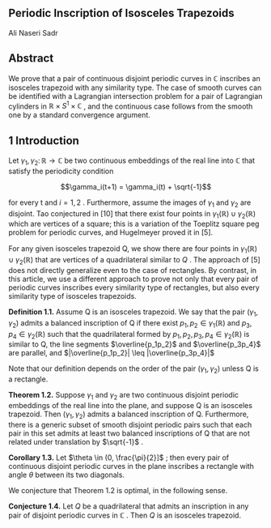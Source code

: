## Periodic Inscription of Isosceles Trapezoids

Ali Naseri Sadr

## $\text{Abstract}$

We prove that a pair of continuous disjoint periodic curves in  $\mathbb{C}$  inscribes an isosceles trapezoid with any similarity type. The case of smooth curves can be identified with a Lagrangian intersection problem for a pair of Lagrangian cylinders in  $\mathbb{R} \times S^1 \times \mathbb{C}$ , and the continuous case follows from the smooth one by a standard convergence argument.

## 1 Introduction

Let  $\gamma_1, \gamma_2 \colon \mathbb{R} \to \mathbb{C}$  be two continuous embeddings of the real line into  $\mathbb{C}$  that satisfy the periodicity condition

$$\gamma_i(t+1) = \gamma_i(t) + \sqrt{-1}$$

for every t and  $i = 1, 2$ . Furthermore, assume the images of  $\gamma_1$  and  $\gamma_2$  are disjoint. Tao conjectured in [10] that there exist four points in  $\gamma_1(\mathbb{R}) \cup \gamma_2(\mathbb{R})$  which are vertices of a square; this is a variation of the Toeplitz square peg problem for periodic curves, and Hugelmeyer proved it in [5].

For any given isosceles trapezoid Q, we show there are four points in  $\gamma_1(\mathbb{R}) \cup \gamma_2(\mathbb{R})$  that are vertices of a quadrilateral similar to  $Q$ . The approach of [5] does not directly generalize even to the case of rectangles. By contrast, in this article, we use a different approach to prove not only that every pair of periodic curves inscribes every similarity type of rectangles, but also every similarity type of isosceles trapezoids.

**Definition 1.1.** Assume Q is an isosceles trapezoid. We say that the pair  $(\gamma_1, \gamma_2)$  admits a balanced inscription of Q if there exist  $p_1, p_2 \in \gamma_1(\mathbb{R})$  and  $p_3, p_4 \in \gamma_2(\mathbb{R})$  such that the quadrilateral formed by  $p_1, p_2, p_3, p_4 \in \gamma_2(\mathbb{R})$ is similar to Q, the line segments  $\overline{p_1p_2}$  and  $\overline{p_3p_4}$  are parallel, and  $|\overline{p_1p_2}| \leq |\overline{p_3p_4}|$ 

Note that our definition depends on the order of the pair  $(\gamma_1, \gamma_2)$  unless Q is a rectangle.

**Theorem 1.2.** Suppose  $\gamma_1$  and  $\gamma_2$  are two continuous disjoint periodic embeddings of the real line into the plane, and suppose Q is an isosceles trapezoid. Then  $(\gamma_1, \gamma_2)$  admits a balanced inscription of Q. Furthermore, there is a generic subset of smooth disjoint periodic pairs such that each pair in this set admits at least two balanced inscriptions of Q that are not related under translation by  $\sqrt{-1}$ .

**Corollary 1.3.** Let  $\theta \in (0, \frac{\pi}{2}]$ ; then every pair of continuous disjoint periodic curves in the plane inscribes a rectangle with angle  $\theta$  between its two diagonals.

We conjecture that Theorem  $1.2$  is optimal, in the following sense.

**Conjecture 1.4.** Let  $Q$  be a quadrilateral that admits an inscription in any pair of disjoint periodic curves in  $\mathbb{C}$ . Then  $Q$  is an isosceles trapezoid.